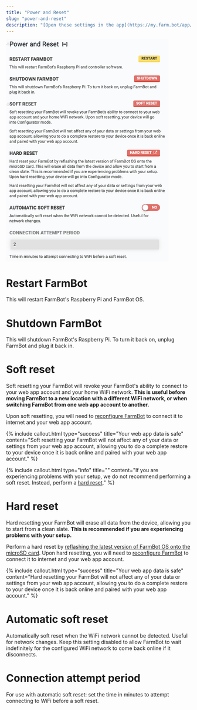 ```yaml
---
title: "Power and Reset"
slug: "power-and-reset"
description: "[Open these settings in the app](https://my.farm.bot/app/designer/settings?highlight=power_and_reset)"
---
```



![power and reset](_images/power_and_reset.png)

# Restart FarmBot
This will restart FarmBot's Raspberry Pi and FarmBot OS.

# Shutdown FarmBot
This will shutdown FarmBot's Raspberry Pi. To turn it back on, unplug FarmBot and plug it back in.

# Soft reset
Soft resetting your FarmBot will revoke your FarmBot's ability to connect to your web app account and your home WiFi network. **This is useful before moving FarmBot to a new location with a different WiFi network, or when switching FarmBot from one web app account to another.**

Upon soft resetting, you will need to [reconfigure FarmBot](http://configure.farm.bot) to connect it to internet and your web app account.

{%
include callout.html
type="success"
title="Your web app data is safe"
content="Soft resetting your FarmBot will not affect any of your data or settings from your web app account, allowing you to do a complete restore to your device once it is back online and paired with your web app account."
%}



{%
include callout.html
type="info"
title=""
content="If you are experiencing problems with your setup, we do not recommend performing a soft reset. Instead, perform a [hard reset](#hard-reset)."
%}

# Hard reset

Hard resetting your FarmBot will erase all data from the device, allowing you to start from a clean slate. **This is recommended if you are experiencing problems with your setup.**

Perform a hard reset by [reflashing the latest version of FarmBot OS onto the microSD card](../../FarmBot-OS/farmbot-os.md#installation). Upon hard resetting, you will need to [reconfigure FarmBot](http://configure.farm.bot) to connect it to internet and your web app account.

{%
include callout.html
type="success"
title="Your web app data is safe"
content="Hard resetting your FarmBot will not affect any of your data or settings from your web app account, allowing you to do a complete restore to your device once it is back online and paired with your web app account."
%}

# Automatic soft reset
Automatically soft reset when the WiFi network cannot be detected. Useful for network changes. Keep this setting disabled to allow FarmBot to wait indefinitely for the configured WiFi network to come back online if it disconnects.

# Connection attempt period
For use with automatic soft reset: set the time in minutes to attempt connecting to WiFi before a soft reset.
